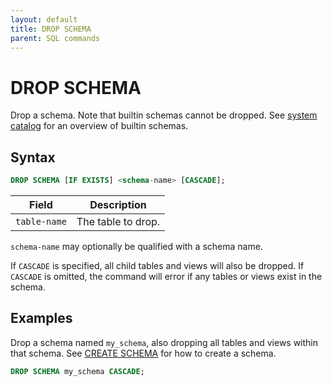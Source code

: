 ```yaml
---
layout: default
title: DROP SCHEMA
parent: SQL commands
---
```


# DROP SCHEMA

Drop a schema. Note that builtin schemas cannot be dropped. See [system catalog]
for an overview of builtin schemas.

## Syntax

```sql
DROP SCHEMA [IF EXISTS] <schema-name> [CASCADE];
```

| Field        | Description        |
| ------------ | ------------------ |
| `table-name` | The table to drop. |

`schema-name` may optionally be qualified with a schema name.

If `CASCADE` is specified, all child tables and views will also be dropped. If
`CASCADE` is omitted, the command will error if any tables or views exist in the
schema.

## Examples

Drop a schema named `my_schema`, also dropping all tables and views within that
schema. See [CREATE SCHEMA] for how to create a schema.

```sql
DROP SCHEMA my_schema CASCADE;
```

[CREATE SCHEMA]: /glaredb/sql-commands/create-schema.html
[system catalog]: /glaredb/system-catalog/
